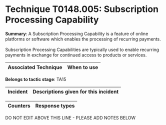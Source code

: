# Technique T0148.005: Subscription Processing Capability

**Summary**: A Subscription Processing Capability is a feature of online platforms or software which enables the processing of recurring payments. <br><br>Subscription Processing Capabilities are typically used to enable recurring payments in exchange for continued access to products or services.


| Associated Technique | When to use |
| --------- | ------------------------- |


**Belongs to tactic stage**: TA15


| Incident | Descriptions given for this incident |
| -------- | -------------------- |



| Counters | Response types |
| -------- | -------------- |


DO NOT EDIT ABOVE THIS LINE - PLEASE ADD NOTES BELOW